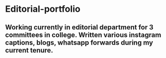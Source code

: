 # Editorial-portfolio
## Working currently in editorial department for 3 committees in college. Written various instagram captions, blogs, whatsapp forwards during my current tenure.
